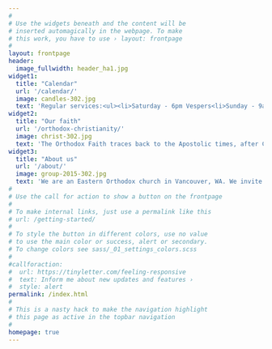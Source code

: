 ```yaml
---
#
# Use the widgets beneath and the content will be
# inserted automagically in the webpage. To make
# this work, you have to use › layout: frontpage
#
layout: frontpage
header:
  image_fullwidth: header_ha1.jpg
widget1:
  title: "Calendar"
  url: '/calendar/'
  image: candles-302.jpg
  text: 'Regular services:<ul><li>Saturday - 6pm Vespers<li>Sunday - 9am Liturgy</ul>+ weekday services...'
widget2:
  title: "Our faith"
  url: '/orthodox-christianity/'
  image: christ-302.jpg
  text: 'The Orthodox Faith traces back to the Apostolic times, after Christ’s Resurrection. There are approximately 250 million Orthodox Christians worldwide and 1.3 percent of the population in the United States.'
widget3:
  title: "About us"
  url: '/about/'
  image: group-2015-302.jpg
  text: 'We are an Eastern Orthodox church in Vancouver, WA. We invite you to join us for worship and fellowship!'
#
# Use the call for action to show a button on the frontpage
#
# To make internal links, just use a permalink like this
# url: /getting-started/
#
# To style the button in different colors, use no value
# to use the main color or success, alert or secondary.
# To change colors see sass/_01_settings_colors.scss
#
#callforaction:
#  url: https://tinyletter.com/feeling-responsive
#  text: Inform me about new updates and features ›
#  style: alert
permalink: /index.html
#
# This is a nasty hack to make the navigation highlight
# this page as active in the topbar navigation
#
homepage: true
---
```


